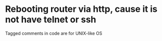 # Rebooting router via http, cause it is not have telnet or ssh

Tagged comments in code are for UNIX-like OS
